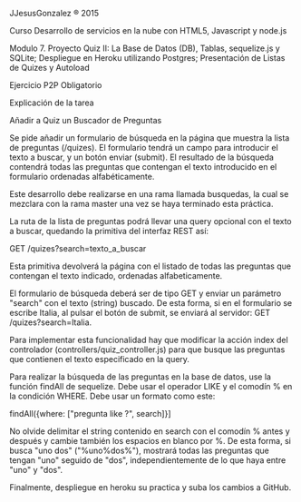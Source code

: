 JJesusGonzalez ® 2015

Curso Desarrollo de servicios en la nube con HTML5, Javascript y node.js


Modulo 7. Proyecto Quiz II: La Base de Datos (DB), Tablas, sequelize.js y SQLite; Despliegue en Heroku utilizando Postgres; Presentación de Listas de Quizes y Autoload  

 
Ejercicio P2P Obligatorio

Explicación de la tarea




Añadir a Quiz un Buscador de Preguntas

Se pide añadir un formulario de búsqueda en la página que muestra la lista de preguntas (/quizes). El formulario tendrá un campo para introducir el texto a buscar, y un botón enviar (submit). El resultado de la búsqueda contendrá todas las preguntas que contengan el texto introducido en el formulario ordenadas alfabéticamente.

Este desarrollo debe realizarse en una rama llamada busquedas, la cual se mezclara con la rama master una vez se haya terminado esta práctica.

La ruta de la lista de preguntas podrá llevar una query opcional con el texto a buscar, quedando la primitiva del interfaz REST así:

GET  /quizes?search=texto_a_buscar

Esta primitiva devolverá la página con el listado de todas las preguntas que contengan el texto indicado, ordenadas alfabeticamente.

El formulario de búsqueda deberá ser de tipo GET y enviar un parámetro "search" con el texto (string) buscado. De esta forma, si en el formulario se escribe Italia, al pulsar el botón de submit, se enviará al servidor: GET /quizes?search=Italia.

Para implementar esta funcionalidad hay que modificar la acción index del controlador (controllers/quiz_controller.js) para que busque las preguntas que contienen el texto especificado en la query.

Para realizar la búsqueda de las preguntas en la base de datos, use la función findAll de sequelize. Debe usar el operador LIKE y el comodín % en la condición WHERE. Debe usar un formato como este:

findAll({where: ["pregunta like ?", search]}]

No olvide delimitar el string contenido en search con el comodín % antes y después y cambie también los espacios en blanco por %. De esta forma, si busca "uno dos" ("%uno%dos%"), mostrará todas las preguntas que tengan "uno" seguido de "dos", independientemente de lo que haya entre "uno" y "dos".

Finalmente, despliegue en heroku su practica y suba los cambios a GitHub.
